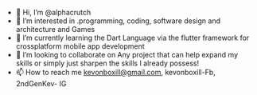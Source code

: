 - 👋 Hi, I’m @alphacrutch
- 👀 I’m interested in .programming, coding, software design and architecture and Games
- 🌱 I’m currently learning the Dart Language via the flutter framework for crossplatform mobile app development
- 💞️ I’m looking to collaborate on Any project that can help expand my skills or simply just sharpen the skills I already possess!
- 📫 How to reach me kevonboxill@gmail.com, kevonboxill-Fb, 2ndGenKev- IG

<!---
alphacrutch/alphacrutch is a ✨ special ✨ repository because its `README.md` (this file) appears on your GitHub profile.
You can click the Preview link to take a look at your changes.
--->
